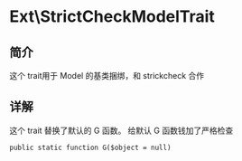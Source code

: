 # Ext\StrictCheckModelTrait

## 简介
这个 trait用于 Model 的基类捆绑，和 strickcheck 合作

## 详解
这个 trait 替换了默认的 G 函数。
给默认 G 函数钱加了严格检查


    public static function G($object = null)
